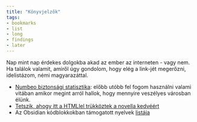 ```yaml
---
title: "Könyvjelzők"
tags:
- bookmarks
- list
- long
- findings
- later
---
```


Nap mint nap érdekes dolgokba akad az ember az interneten - vagy nem. Ha találok valamit, amiről úgy gondolom, hogy elég a link-jét megerőzni, idelistázom, némi magyarazáttal.

- [Numbeo biztonsági statisztika](https://www.numbeo.com/crime/rankings.jsp?title=2023): előbb utóbb fel fogom használni valami vitában amikor megint arról hallok, hogy mennyire veszélyes városban élünk.
- [Tetszik, ahogy itt a HTMLlel trükköztek a novella kedvéért](https://www.uncannymagazine.com/article/collaboration/)
- Az Obsidian kódblokkokban támogatott nyelvek [listája](https://prismjs.com/#supported-languages)
